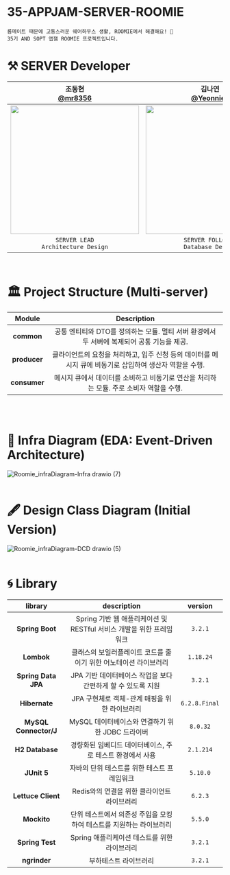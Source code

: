 # 35-APPJAM-SERVER-ROOMIE

```
룸메이트 때문에 고통스러운 쉐어하우스 생활, ROOMIE에서 해결해요! 🏡
35기 AND SOPT 앱잼 ROOMIE 프로젝트입니다.
```

# ⚒️ SERVER Developer
|조동현</br>[@mr8356](https://github.com/mr8356)|김나연</br>[@Yeonnies](https://github.com/Yeonnies)|
|:---:|:---:|
|<img src = "https://github.com/user-attachments/assets/1d6b599d-c0e3-436e-a0d6-ed331c8503e4" width ="300">|<img src = "https://avatars.githubusercontent.com/u/126739852?v=4" width ="300">|
|`SERVER LEAD`</br>`Architecture Design`|`SERVER FOLLOWER`</br>`Database Design`|
</br>

# 🏛️ Project Structure (Multi-server)
|Module|Description|
|:---:|:---:|
|**common**|공통 엔티티와 DTO를 정의하는 모듈. 멀티 서버 환경에서 두 서버에 복제되어 공통 기능을 제공.|
|**producer**|클라이언트의 요청을 처리하고, 입주 신청 등의 데이터를 메시지 큐에 비동기로 삽입하여 생산자 역할을 수행.|
|**consumer**|메시지 큐에서 데이터를 소비하고 비동기로 연산을 처리하는 모듈. 주로 소비자 역할을 수행.|
</br>
</br>

# 📄 Infra Diagram (EDA: Event-Driven Architecture)
![Roomie_infraDiagram-Infra drawio (7)](https://github.com/user-attachments/assets/647906e5-8a55-44f5-a02e-1fa18337cdd0)
</br>
</br>

# 🖋️ Design Class Diagram (Initial Version)
![Roomie_infraDiagram-DCD drawio (5)](https://github.com/user-attachments/assets/c595aeaf-d088-4167-9861-a6fc19ea5713)
</br>
</br>

# 🌀 Library
|library|description|version|
|:---:|:---:|:---:|
|**Spring Boot**|Spring 기반 웹 애플리케이션 및 RESTful 서비스 개발을 위한 프레임워크|`3.2.1`|
|**Lombok**|클래스의 보일러플레이트 코드를 줄이기 위한 어노테이션 라이브러리|`1.18.24`|
|**Spring Data JPA**|JPA 기반 데이터베이스 작업을 보다 간편하게 할 수 있도록 지원|`3.2.1`|
|**Hibernate**|JPA 구현체로 객체-관계 매핑을 위한 라이브러리|`6.2.8.Final`|
|**MySQL Connector/J**|MySQL 데이터베이스와 연결하기 위한 JDBC 드라이버|`8.0.32`|
|**H2 Database**|경량화된 임베디드 데이터베이스, 주로 테스트 환경에서 사용|`2.1.214`|
|**JUnit 5**|자바의 단위 테스트를 위한 테스트 프레임워크|`5.10.0`|
|**Lettuce Client**|Redis와의 연결을 위한 클라이언트 라이브러리|`6.2.3`|
|**Mockito**|단위 테스트에서 의존성 주입을 모킹하여 테스트를 지원하는 라이브러리|`5.5.0`|
|**Spring Test**|Spring 애플리케이션 테스트를 위한 라이브러리|`3.2.1`|
|**ngrinder**|부하테스트 라이브러리|`3.2.1`|
</br>
